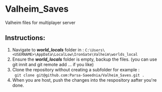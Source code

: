 # Valheim_Saves
Valheim files for multiplayer server

## Instructions:

1. Navigate to ***world_locals*** folder in :
```C:\Users\<USERNAME>\AppData\LocalLow\IronGate\Valheim\worlds_local```
2. Ensure the ***world_locals*** folder is empty, backup the files. (you can use git innit and git remote add ... if you like)
3. Clone the repository without creating a subfolder for example :  
``` git clone git@github.com:Parsa-Saeednia/Valheim_Saves.git .```
4. When you are host, push the changes into the respository aafter you're done.
